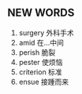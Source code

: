 ## NEW WORDS

1. surgery 外科手术
2. amid 在...中间
3. perish 脆裂
4. pester 使烦恼
5. criterion 标准
6. ensue 接踵而来
